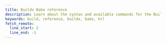 ```yaml
---
title: Buildx Bake reference
description: Learn about the syntax and available commands for the Buildx Bake file
keywords: build, reference, buildx, bake, hcl
fetch_remote:
  line_start: 2
  line_end: -1
---
```

